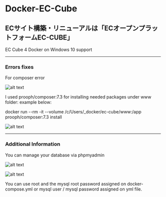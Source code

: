 # Docker-EC-Cube
ECサイト構築・リニューアルは「ECオープンプラットフォームEC-CUBE」
------------------------------
EC Cube 4 Docker on Windows 10 support

------------------------------
### Errors fixes
For composer error

![alt text](https://github.com/SuperSonicDesignINC/Docker-EC-Cube/master/src/blobs/screenshots/02_website_composer_not_installed.jpg "Composer not installed")

I used prooph/composer:7.3 for installing needed packages under www folder: example below:

docker run --rm -it --volume /c/Users/_docker/ec-cube/www:/app prooph/composer:7.3 install

![alt text](https://github.com/SuperSonicDesignINC/Docker-EC-Cube/master/src/blobs/screenshots/02_console_composer_install.jpg "Composer installing")

------------------------------
### Additional Information

You can manage your database via phpmyadmin

![alt text](https://github.com/SuperSonicDesignINC/Docker-EC-Cube/master/src/blobs/screenshots/01_phpmyadmin_login.jpg "PhpMyAdmin Login")

![alt text](https://github.com/SuperSonicDesignINC/Docker-EC-Cube/master/src/blobs/screenshots/01_phpmyadmin_database "PhpMyAdmin Database")

You can use root and the mysql root password assigned on docker-compose.yml or mysql user / mysql password assigned on yml file.


